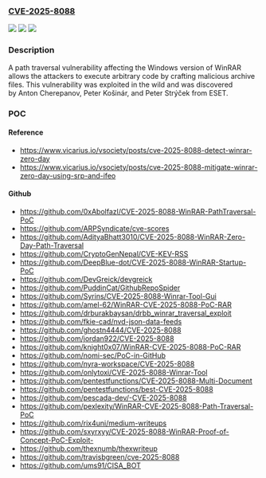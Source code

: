 ### [CVE-2025-8088](https://cve.mitre.org/cgi-bin/cvename.cgi?name=CVE-2025-8088)
![](https://img.shields.io/static/v1?label=Product&message=WinRAR&color=blue)
![](https://img.shields.io/static/v1?label=Version&message=0%20&color=brightgreen)
![](https://img.shields.io/static/v1?label=Vulnerability&message=CWE-35%20Path%20traversal&color=brightgreen)

### Description

A path traversal vulnerability affecting the Windows version of WinRAR allows the attackers to execute arbitrary code by crafting malicious archive files. This vulnerability was exploited in the wild and was discovered by Anton Cherepanov, Peter Košinár, and Peter Strýček     from ESET.

### POC

#### Reference
- https://www.vicarius.io/vsociety/posts/cve-2025-8088-detect-winrar-zero-day
- https://www.vicarius.io/vsociety/posts/cve-2025-8088-mitigate-winrar-zero-day-using-srp-and-ifeo

#### Github
- https://github.com/0xAbolfazl/CVE-2025-8088-WinRAR-PathTraversal-PoC
- https://github.com/ARPSyndicate/cve-scores
- https://github.com/AdityaBhatt3010/CVE-2025-8088-WinRAR-Zero-Day-Path-Traversal
- https://github.com/CryptoGenNepal/CVE-KEV-RSS
- https://github.com/DeepBlue-dot/CVE-2025-8088-WinRAR-Startup-PoC
- https://github.com/DevGreick/devgreick
- https://github.com/PuddinCat/GithubRepoSpider
- https://github.com/Syrins/CVE-2025-8088-Winrar-Tool-Gui
- https://github.com/amel-62/WinRAR-CVE-2025-8088-PoC-RAR
- https://github.com/drburakbaysan/drbb_winrar_traversal_exploit
- https://github.com/fkie-cad/nvd-json-data-feeds
- https://github.com/ghostn4444/CVE-2025-8088
- https://github.com/jordan922/CVE-2025-8088
- https://github.com/knight0x07/WinRAR-CVE-2025-8088-PoC-RAR
- https://github.com/nomi-sec/PoC-in-GitHub
- https://github.com/nyra-workspace/CVE-2025-8088
- https://github.com/onlytoxi/CVE-2025-8088-Winrar-Tool
- https://github.com/pentestfunctions/CVE-2025-8088-Multi-Document
- https://github.com/pentestfunctions/best-CVE-2025-8088
- https://github.com/pescada-dev/-CVE-2025-8088
- https://github.com/pexlexity/WinRAR-CVE-2025-8088-Path-Traversal-PoC
- https://github.com/rix4uni/medium-writeups
- https://github.com/sxyrxyy/CVE-2025-8088-WinRAR-Proof-of-Concept-PoC-Exploit-
- https://github.com/thexnumb/thexwriteup
- https://github.com/travisbgreen/cve-2025-8088
- https://github.com/ums91/CISA_BOT

